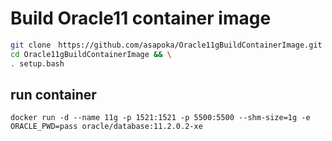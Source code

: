# Build Oracle11 container image

```bash
git clone　https://github.com/asapoka/Oracle11gBuildContainerImage.git　&& \
cd Oracle11gBuildContainerImage && \
. setup.bash
```

## run container

```
docker run -d --name 11g -p 1521:1521 -p 5500:5500 --shm-size=1g -e ORACLE_PWD=pass oracle/database:11.2.0.2-xe
```
